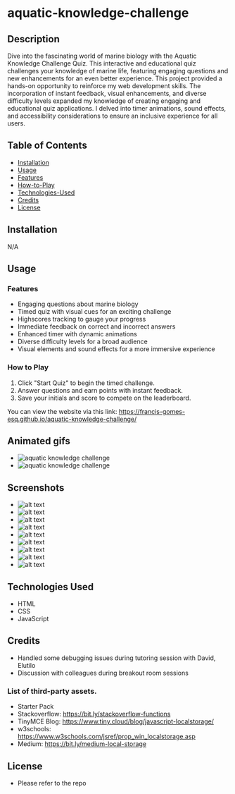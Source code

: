 # aquatic-knowledge-challenge

## Description

Dive into the fascinating world of marine biology with the Aquatic Knowledge Challenge Quiz. This interactive and educational quiz challenges your knowledge of marine life, featuring engaging questions and new enhancements for an even better experience. This project provided a hands-on opportunity to reinforce my web development skills. The incorporation of instant feedback, visual enhancements, and diverse difficulty levels expanded my knowledge of creating engaging and educational quiz applications. I delved into timer animations, sound effects, and accessibility considerations to ensure an inclusive experience for all users.

## Table of Contents

-   [Installation](#installation)
-   [Usage](#usage)
-   [Features](#features)
-   [How-to-Play](#how-to-play)
-   [Technologies-Used](#technologies-used)
-   [Credits](#credits)
-   [License](#license)

## Installation

N/A

## Usage

### Features

-   Engaging questions about marine biology
-   Timed quiz with visual cues for an exciting challenge
-   Highscores tracking to gauge your progress
-   Immediate feedback on correct and incorrect answers
-   Enhanced timer with dynamic animations
-   Diverse difficulty levels for a broad audience
-   Visual elements and sound effects for a more immersive experience

### How to Play

1. Click "Start Quiz" to begin the timed challenge.
2. Answer questions and earn points with instant feedback.
3. Save your initials and score to compete on the leaderboard.

You can view the website via this link: https://francis-gomes-esq.github.io/aquatic-knowledge-challenge/

## Animated gifs

-   ![aquatic knowledge challenge](./starter/assets/gifs/akc-01.gif)
-   ![aquatic knowledge challenge](./starter/assets/gifs/akc-02.gif)

## Screenshots

-   ![alt text](./starter/assets/images/questions_00.png)
-   ![alt text](./starter/assets/images/questions_01.pngg)
-   ![alt text](./starter/assets/images/questions_02.png)
-   ![alt text](./starter/assets/images/logic_00.png)
-   ![alt text](./starter/assets/images/logic_01.png)
-   ![alt text](./starter/assets/images/logic_02.png)
-   ![alt text](./starter/assets/images/logic_03.png)
-   ![alt text](./starter/assets/images/logic_04.png)
-   ![alt text](./starter/assets/images/scores.png)

## Technologies Used

-   HTML
-   CSS
-   JavaScript

## Credits

-   Handled some debugging issues during tutoring session with David, Elutilo
-   Discussion with colleagues during breakout room sessions

### List of third-party assets.

-   Starter Pack
-   Stackoverflow: https://bit.ly/stackoverflow-functions
-   TinyMCE Blog: https://www.tiny.cloud/blog/javascript-localstorage/
-   w3schools: https://www.w3schools.com/jsref/prop_win_localstorage.asp
-   Medium: https://bit.ly/medium-local-storage

## License

-   Please refer to the repo
